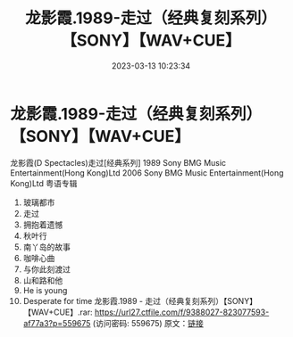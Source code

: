 ﻿---
title: 龙影霞.1989-走过（经典复刻系列）【SONY】【WAV+CUE】
date: 2023-03-13 10:23:34
categories: WAV车载音乐、镜像
tags: 华语中文
---
# 龙影霞.1989-走过（经典复刻系列）【SONY】【WAV+CUE】

龙影霞(D Spectacles)走过[经典系列]
1989 Sony BMG Music Entertainment(Hong Kong)Ltd
2006 Sony BMG Music Entertainment(Hong Kong)Ltd
粤语专辑
01. 玻璃都市
02. 走过
03. 拥抱着遗憾
04. 秋叶行
05. 南丫岛的故事
06. 咖啡心曲
07. 与你此刻渡过
08. 山和路和他
09. He is young
10. Desperate for time
龙影霞.1989 - 走过（经典复刻系列）【SONY】【WAV+CUE】.rar: https://url27.ctfile.com/f/9388027-823077593-af77a3?p=559675
(访问密码: 559675)
原文：[链接](https://blog.sina.com.cn/s/blog_1647c7e76010310zg.html)